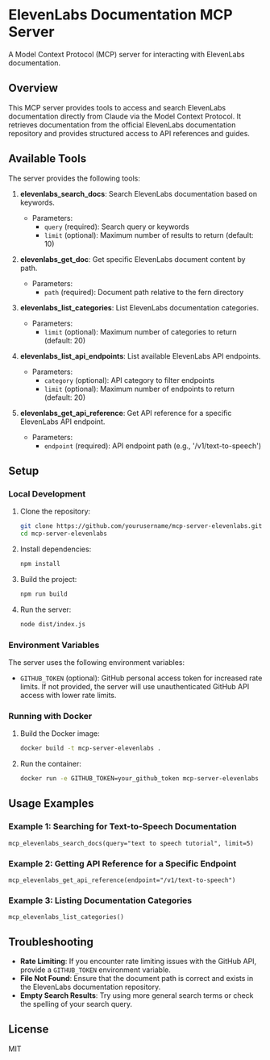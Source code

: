 # ElevenLabs Documentation MCP Server

A Model Context Protocol (MCP) server for interacting with ElevenLabs documentation.

## Overview

This MCP server provides tools to access and search ElevenLabs documentation directly from Claude via the Model Context Protocol. It retrieves documentation from the official ElevenLabs documentation repository and provides structured access to API references and guides.

## Available Tools

The server provides the following tools:

1. **elevenlabs_search_docs**: Search ElevenLabs documentation based on keywords.
   - Parameters:
     - `query` (required): Search query or keywords
     - `limit` (optional): Maximum number of results to return (default: 10)

2. **elevenlabs_get_doc**: Get specific ElevenLabs document content by path.
   - Parameters:
     - `path` (required): Document path relative to the fern directory

3. **elevenlabs_list_categories**: List ElevenLabs documentation categories.
   - Parameters:
     - `limit` (optional): Maximum number of categories to return (default: 20)

4. **elevenlabs_list_api_endpoints**: List available ElevenLabs API endpoints.
   - Parameters:
     - `category` (optional): API category to filter endpoints
     - `limit` (optional): Maximum number of endpoints to return (default: 20)

5. **elevenlabs_get_api_reference**: Get API reference for a specific ElevenLabs API endpoint.
   - Parameters:
     - `endpoint` (required): API endpoint path (e.g., '/v1/text-to-speech')

## Setup

### Local Development

1. Clone the repository:
   ```bash
   git clone https://github.com/yourusername/mcp-server-elevenlabs.git
   cd mcp-server-elevenlabs
   ```

2. Install dependencies:
   ```bash
   npm install
   ```

3. Build the project:
   ```bash
   npm run build
   ```

4. Run the server:
   ```bash
   node dist/index.js
   ```

### Environment Variables

The server uses the following environment variables:

- `GITHUB_TOKEN` (optional): GitHub personal access token for increased rate limits. If not provided, the server will use unauthenticated GitHub API access with lower rate limits.

### Running with Docker

1. Build the Docker image:
   ```bash
   docker build -t mcp-server-elevenlabs .
   ```

2. Run the container:
   ```bash
   docker run -e GITHUB_TOKEN=your_github_token mcp-server-elevenlabs
   ```

## Usage Examples

### Example 1: Searching for Text-to-Speech Documentation

```
mcp_elevenlabs_search_docs(query="text to speech tutorial", limit=5)
```

### Example 2: Getting API Reference for a Specific Endpoint

```
mcp_elevenlabs_get_api_reference(endpoint="/v1/text-to-speech")
```

### Example 3: Listing Documentation Categories

```
mcp_elevenlabs_list_categories()
```

## Troubleshooting

- **Rate Limiting**: If you encounter rate limiting issues with the GitHub API, provide a `GITHUB_TOKEN` environment variable.
- **File Not Found**: Ensure that the document path is correct and exists in the ElevenLabs documentation repository.
- **Empty Search Results**: Try using more general search terms or check the spelling of your search query.

## License

MIT
